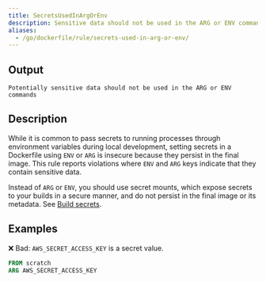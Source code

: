 ```yaml
---
title: SecretsUsedInArgOrEnv
description: Sensitive data should not be used in the ARG or ENV commands
aliases:
  - /go/dockerfile/rule/secrets-used-in-arg-or-env/
---
```


## Output

```text
Potentially sensitive data should not be used in the ARG or ENV commands
```

## Description

While it is common to pass secrets to running processes
through environment variables during local development,
setting secrets in a Dockerfile using `ENV` or `ARG`
is insecure because they persist in the final image.
This rule reports violations where `ENV` and `ARG` keys
indicate that they contain sensitive data.

Instead of `ARG` or `ENV`, you should use secret mounts,
which expose secrets to your builds in a secure manner,
and do not persist in the final image or its metadata.
See [Build secrets](https://docs.docker.com/build/building/secrets/).

## Examples

❌ Bad: `AWS_SECRET_ACCESS_KEY` is a secret value.

```dockerfile
FROM scratch
ARG AWS_SECRET_ACCESS_KEY
```

